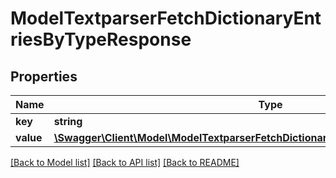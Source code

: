# ModelTextparserFetchDictionaryEntriesByTypeResponse

## Properties
Name | Type | Description | Notes
------------ | ------------- | ------------- | -------------
**key** | **string** |  | [optional] 
**value** | [**\Swagger\Client\Model\ModelTextparserFetchDictionaryEntriesByTypeResponseValue[]**](ModelTextparserFetchDictionaryEntriesByTypeResponseValue.md) |  | [optional] 

[[Back to Model list]](../../README.md#documentation-for-models) [[Back to API list]](../../README.md#documentation-for-api-endpoints) [[Back to README]](../../README.md)

